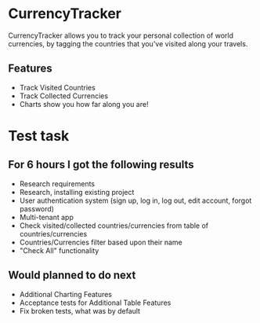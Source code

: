 CurrencyTracker
===============

CurrencyTracker allows you to track your personal collection of world currencies, by tagging the countries that you've visited along your travels.

Features
--------

* Track Visited Countries
* Track Collected Currencies
* Charts show you how far along you are!

Test task
=========

For 6 hours I got the following results
---------------------------------------

* Research requirements
* Research, installing existing project
* User authentication system (sign up, log in, log out, edit account, forgot password)
* Multi-tenant app
* Check visited/collected countries/currencies from table of countries/currencies
* Countries/Currencies filter based upon their name
* "Check All" functionality

Would planned to do next
------------------------

* Additional Charting Features
* Acceptance tests for Additional Table Features
* Fix broken tests, what was by default